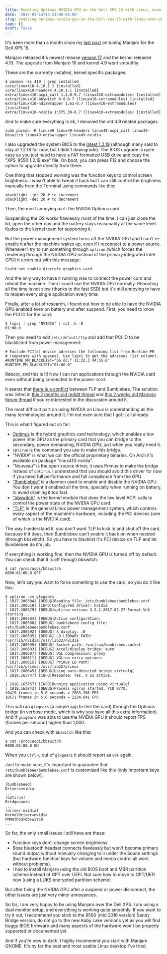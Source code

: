 ```yaml
---
title: Enabling Optimus NVIDIA GPU on the Dell XPS 15 with Linux, even on Battery
date: '2017-03-14T14:21:00-03:00'
slug: enabling-optimus-nvidia-gpu-on-the-dell-xps-15-with-linux-even-on-battery
tags: []
draft: false
---
```


It's been more than a month since my [last post](http://www.akitaonrails.com/2017/01/31/from-the-macbook-pro-to-the-dell-xps-arch-linux-for-creative-pro-users) on tuning Manjaro for the Dell XPS 15.

Manjaro released it's newest release [version 17](https://manjaro.org/2017/03/07/manjaro-gnome-17-0-released/) and the kernel released 4.10. The upgrade from Manjaro 16 and kernel 4.9 went smoothly.

These are the currently installed, kernel specific packages:


```
$ pacman -Ss 410 | grep installed
core/linux410 4.10.1-1 [installed]
core/linux410-headers 4.10.1-1 [installed]
extra/linux410-acpi_call 1.1.0-0.7 (linux410-extramodules) [installed]
extra/linux410-bbswitch 0.8-0.7 (linux410-extramodules) [installed]
extra/linux410-ndiswrapper 1.61-0.7 (linux410-extramodules) [installed]
extra/linux410-nvidia 1:375.39-0.7 (linux410-extramodules) [installed]
```

And to make sure everything is ok, I removed the old 4.9 related packages:

```
sudo pacman -R linux49 linux49-headers linux49-acpi_call linux49-bbswitch linux49-ndiswrapper linux49-nvidia
```

I also upgraded the system BIOS to the [latest 1.2.19](http://dell.to/2mWmWDg) (although many said to stay at 1.2.18 for now, but I didn't downgrade). The BIOS upgrade is quite easy as you just need to have a FAT formatted USB drive and copy the "XPS_9550_1.2.19.exe" file. On boot, you can press F12 and choose the option to upgrade directly from there.

One thing that stopped working was the function keys to control screen brightness. I wasn't able to tweak it back but I can still control the brighness manually from the Terminal using commands like this:

```
xbacklight -inc 20 # to increment
xbacklight -dec 20 # to decrement
```

Then, the most annoying part: the NVIDIA Optimus card.

Suspending the OS works flawlessly most of the time. I can just close the lid, open the other day and the battery stays reasonably at the same level. Kudos to the kernel team for supporting it.

But the power management system turns off the NVIDIA GPU and I can't re-enable it after the machine wakes up, even if I reconnect to a power source. Whenever I try to run something through `optirun` (which forces the rendering through the NVIDIA GPU instead of the primary integrated Intel GPU) it errors out with this message:

```
Could not enable discrete graphics card
```

And the only way to have it running was to connect the power cord and reboot the machine. Then I could use the NVIDIA GPU normally. Rebooting all the time is not slow (thanks to the fast SSD) but it's still annoying to have to reopen every single application every time.

Finally, after a lot of research, I found out how to be able to have the NVIDIA GPU enabled even on battery and after suspend. First, you need to know the PCI ID for the card:

```
$ lspci | grep "NVIDIA" | cut -b -8
01:00.0
```

Then you need to edit `/etc/default/tlp` and add that PCI ID to be blacklisted from power management:

```
# Exclude PCI(e) device adresses the following list from Runtime PM
# (separate with spaces). Use lspci to get the adresses (1st column).
#RUNTIME_PM_BLACKLIST="bb:dd.f 11:22.3 44:55.6"
RUNTIME_PM_BLACKLIST="01:00.0"
```

Reboot, and this is it! Now I can run applications through the NVIDIA card even without being connected to the power cord.

It seems that [there is a conflict](https://github.com/linrunner/TLP/issues/244) between TLP and Bumblebee. The solution was listed in [this 2 months old reddit thread](https://www.reddit.com/r/archlinux/comments/5m78zz/bumblebee_nvidia_error_on_optimus_laptop/) and [this 2 weeks old Manjaro forum thread](https://forum.manjaro.org/t/bumblebee-could-not-enable-discrete-graphics-card/16728/12) if you're interested in the discussion around it.

The most difficult part on using NVIDIA on Linux is understanding all the many terminologies around it. I'm not even sure that I got it all already.

This is what I figured out so far:

* [Optimus](https://wiki.archlinux.org/index.php/NVIDIA_Optimus) is the hybrid graphics card technology, which enables a low power Intel GPU as the primary card that you can bridge to the secondary, power demanding, NVIDIA GPU, just when you really need it.
* `optirun` is the command you use to make this bridge.
* "NVIDIA" is what we call the official proprietary binaries. On Arch it's available on package "linux410-nvidia".
* "Nouveau" is the open source driver, it uses Primus to make the bridge instead of `optirun`. I understand that you should avoid this driver for now if you need full performance and full compliance from the GPU.
* ["Bumblebee"](https://wiki.archlinux.org/index.php/Bumblebee#Power_management) is a daemon used to enable and disable the NVIDIA GPU. You don't want it enabled all the time, specially when running on battery, to avoid draining it too fast.
* ["bbswitch"](https://github.com/Bumblebee-Project/bbswitch) is the kernel module that does the low level ACPI calls to control the power state of the NVIDIA GPU card.
* ["TLP"](https://github.com/linrunner/TLP) is the general Linux power management system, which controls every aspect of the machine's hardware, including the PCI devices (one of which is the NVIDIA card).

The way I understand it, you don't want TLP to kick in and shut off the card, because if it does, then Bumblebee can't enable it back on when needed (through bbswitch). So you have to blacklist it's PCI device on TLP and let Bumblebee do it's job.

If everything is working fine, then the NVIDIA GPU is turned off by default. You can check that it is off through bbswitch:

```
$ cat /proc/acpi/bbswitch
0000:01:00.0 OFF
```

Now, let's say you want to force something to use the card, so you do it like this:

```
$ optirun -vv glxgears
[ 1817.200384] [DEBUG]Reading file: /etc/bumblebee/bumblebee.conf
[ 1817.200519] [INFO]Configured driver: nvidia
[ 1817.200579] [DEBUG]optirun version 3.2.1-2017-02-27-Format:%h$ starting...
[ 1817.200584] [DEBUG]Active configuration:
[ 1817.200588] [DEBUG] bumblebeed config file: /etc/bumblebee/bumblebee.conf
[ 1817.200592] [DEBUG] X display: :8
[ 1817.200595] [DEBUG] LD_LIBRARY_PATH: /usr/lib/nvidia:/usr/lib32/nvidia
[ 1817.200599] [DEBUG] Socket path: /var/run/bumblebee.socket
[ 1817.200603] [DEBUG] Accel/display bridge: auto
[ 1817.200607] [DEBUG] VGL Compression: proxy
[ 1817.200611] [DEBUG] VGLrun extra options: 
[ 1817.200615] [DEBUG] Primus LD Path: /usr/lib/primus:/usr/lib32/primus
[ 1817.200645] [DEBUG]Using auto-detected bridge virtualgl
[ 1818.163747] [INFO]Response: Yes. X is active.

[ 1818.163757] [INFO]Running application using virtualgl.
[ 1818.163843] [DEBUG]Process vglrun started, PID 9770.
10419 frames in 5.0 seconds = 2083.766 FPS
10671 frames in 5.0 seconds = 2134.041 FPS
```

This will run `glxgears` (a simple app to test the card) through the Optimus bridge (in verbose mode, which is why you have all this extra information). And if `glxgears` was able to use the NVIDIA GPU it should report FPS (frames per second) higher than 1,000.

And you can check with `bbswitch` like this:

```
$ cat /proc/acpi/bbswitch
0000:01:00.0 ON
```

When you `Ctrl-C` out of `glxgears` it should report as `OFF` again.

Just to make sure, it's important to guarantee that `/etc/bumblebee/bumblebee.conf` is customized like this (only important keys are shown below):

```
[bumblebeed]
Driver=nvidia
...
[optirun]
Bridge=auto
...
[driver-nvidia]
KernelDriver=nvidia
PMMethod=bbswitch
...
```

So far, the only small issues I still have are these:

* Function keys don't change screen brightness
* Bose bluetooth headset connects flawlessly but won't become primary sound output without manually changing to it under the Sound settings (but hardware function keys for volume and media control all work without problems).
* I had to install Manjaro using the old BIOS boot and MBR partition scheme instead of GPT over UEFI. Not sure how to move to GPT/UEFI now (using a LUKS encrypted partition scheme)

But after fixing the NVIDIA GPU after a suspend or power disconnect, the other issues are just very minor annoyances.

So far, I am very happy to be using Manjaro over the Dell XPS. I am using a dual monitor setup, and everything is working quite smoothly. If you want to try it out, I recommend you stick to the 9560 (mid 2016 version) Sandy Bridge version, do not go to the new Kaby Lake versions yet as you will find buggy BIOS firmware and many aspects of the hardware won't be properly supported or documented yet.

And if you're new to Arch, I highly recommend you start with Manjaro GNOME. It's by far the best and most usable Linux desktop I've tried.
